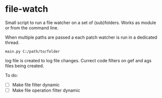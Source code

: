 # file-watch

Small script to run a file watcher on a set of (sub)folders.
Works as module or from the command line.

When multiple paths are passed a each patch watcher is run in a dedicated thread. 

```
main.py C:/path/to/folder
```

log file is created to log file changes. Currect code filters on gef and ags files being created.

To do:
- [ ] Make file filter dynamic
- [ ] Make file operation filter dynamic
